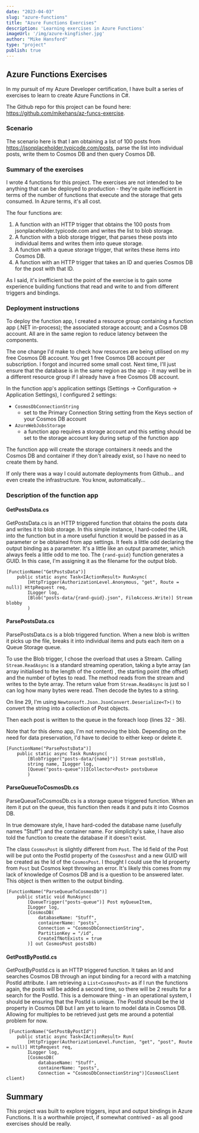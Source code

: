 ```yaml
---
date: "2023-04-03"
slug: "azure-functions"
title: "Azure Functions Exercises"
description: 'Learning exercises in Azure Functions'
imageUrl: '/img/azure-kingfisher.jpg'
author: "Mike Hansford"
type: "project"
publish: true
---
```

## Azure Functions Exercises
In my pursuit of my Azure Developer certification, I have built a series of exercises to learn to create Azure Functions in C#. 

The Github repo for this project can be found here: https://github.com/mikehans/az-funcs-exercise.

### Scenario
The scenario here is that I am obtaining a list of 100 posts from https://jsonplaceholder.typicode.com/posts, parse the list into individual posts, write them to Cosmos DB and then query Cosmos DB.

### Summary of the exercises
I wrote 4 functions for this project. The exercises are not intended to be anything that can be deployed to production - they're quite inefficient in terms of the number of functions that execute and the storage that gets consumed. In Azure terms, it's all cost.

The four functions are:
1. A function with an HTTP trigger that obtains the 100 posts from jsonplaceholder.typicode.com and writes the list to blob storage.
1. A function with a blob storage trigger, that parses these posts into individual items and writes them into queue storage.
1. A function with a queue storage trigger, that writes these items into Cosmos DB.
1. A function with an HTTP trigger that takes an ID and queries Cosmos DB for the post with that ID.

As I said, it's inefficient but the point of the exercise is to gain some experience building functions that read and write to and from different triggers and bindings.

### Deployment instructions
To deploy the function app, I created a resource group containing a function app (.NET in-process); the associated storage account; and a Cosmos DB account. All are in the same region to reduce latency between the components. 

The one change I'd make to check how resources are being utilised on my free Cosmos DB account. You get 1 free Cosmos DB account per subscription. I forgot and incurred some small cost. Next time, I'll just ensure that the database is in the same region as the app - it may well be in a different resource group if I already have a free Cosmos DB account.

In the function app's application settings (Settings -> Configuration -> Application Settings), I configured 2 settings:
* ```CosmosDbConnectionString```
    * set to the Primary Connection String setting from the Keys section of your Cosmos DB account
* ```AzureWebJobsStorage```
    * a function app requires a storage account and this setting should be set to the storage account key during setup of the function app

The function app will create the storage containers it needs and the Cosmos DB and container if they don't already exist, so I have no need to create them by hand.

If only there was a way I could automate deployments from Github... and even create the infrastructure. You know, automatically... 

### Description of the function app
#### GetPostsData.cs
GetPostsData.cs is an HTTP triggered function that obtains the posts data and writes it to blob storage. In this simple instance, I hard-coded the URL into the function but in a more useful function it would be passed in as a parameter or be obtained from app settings. It feels a little odd declaring the output binding as a parameter. It's a little like an output parameter, which always feels a little odd to me too. The ```{rand-guid}``` function generates a GUID. In this case, I'm assigning it as the filename for the output blob.

```Csharp
[FunctionName("GetPostsData")]
    public static async Task<IActionResult> RunAsync(
        [HttpTrigger(AuthorizationLevel.Anonymous, "get", Route = null)] HttpRequest req, 
        ILogger log,
        [Blob("posts-data/{rand-guid}.json", FileAccess.Write)] Stream blobby
        )
```

#### ParsePostsData.cs
ParsePostsData.cs is a blob triggered function. When a new blob is written it picks up the file, breaks it into individual items and puts each item on a Queue Storage queue.

To use the Blob trigger, I chose the overload that uses a Stream. Calling ```Stream.ReadAsync``` is a standard streaming operation, taking a byte array (an array initialised to the length of the content) , the starting point (the offset) and the number of bytes to read. The method reads from the stream and writes to the byte array. The return value from ```Stream.ReadAsync``` is just so I can log how many bytes were read. Then decode the bytes to a string.

On line 29, I'm using ```Newtonsoft.Json.JsonConvert.Deserialize<T>()``` to convert the string into a collection of Post objects. 

Then each post is written to the queue in the foreach loop (lines 32 - 36).

Note that for this demo app, I'm not removing the blob. Depending on the need for data preservation, I'd have to decide to either keep or delete it.

```Csharp
[FunctionName("ParsePostsData")]
    public static async Task RunAsync(
        [BlobTrigger("posts-data/{name}")] Stream postsBlob,
        string name, ILogger log,
        [Queue("posts-queue")]ICollector<Post> postsQueue
        )
```

#### ParseQueueToCosmosDb.cs
ParseQueueToCosmosDb.cs is a storage queue triggered function. When an item it put on the queue, this function then reads it and puts it into Cosmos DB.

In true demoware style, I have hard-coded the database name (usefully names "Stuff") and the container name. For simplicity's sake, I have also told the function to create the database if it doesn't exist.

The class ```CosmosPost``` is slightly different from ```Post```. The Id field of the Post will be put onto the PostId property of the ```CosmosPost``` and a new GUID will be created as the Id of the ```CosmosPost```. I thought I could use the Id property from ```Post``` but Cosmos kept throwing an error. It's likely this comes from my lack of knowledge of Cosmos DB and is a question to be answered later. This object is then written to the output binding.

```Csharp
[FunctionName("ParseQueueToCosmosDb")]
    public static void RunAsync(
        [QueueTrigger("posts-queue")] Post myQueueItem,
        ILogger log,
        [CosmosDB(
            databaseName: "Stuff",
            containerName: "posts",
            Connection = "CosmosDbConnectionString",
            PartitionKey = "/id",
            CreateIfNotExists = true
        )] out CosmosPost postsDb)
```

#### GetPostByPostId.cs
GetPostByPostId.cs is an HTTP triggered function. It takes an Id and searches Cosmos DB through an input binding for a record with a matching PostId attribute. I am retrieving a ```List<CosmosPost>``` as if I run the functions again, the posts will be added a second time, so there will be 2 results for a search for the PostId. This is a demoware thing - in an operational system, I should be ensuring that the PostId is unique. The PostId should be the Id property in Cosmos DB but I am yet to learn to model data in Cosmos DB. Allowing for multiples to be retrieved just gets me around a potential problem for now.

```Csharp
 [FunctionName("GetPostByPostId")]
    public static async Task<IActionResult> Run(
        [HttpTrigger(AuthorizationLevel.Function, "get", "post", Route = null)] HttpRequest req,
        ILogger log,
        [CosmosDB(
            databaseName: "Stuff",
            containerName: "posts",
            Connection = "CosmosDbConnectionString")]CosmosClient client)
```

## Summary
This project was built to explore triggers, input and output bindings in Azure Functions. It is a worthwhile project, if somewhat contrived - as all good exercises should be really. 